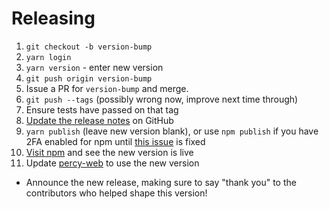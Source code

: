 # Releasing

1. `git checkout -b version-bump`
1. `yarn login`
1. `yarn version` - enter new version
1. `git push origin version-bump`
1. Issue a PR for `version-bump` and merge.
1. `git push --tags` (possibly wrong now, improve next time through)
1. Ensure tests have passed on that tag
1. [Update the release notes](https://github.com/percy/percy-js/releases) on GitHub
1. `yarn publish` (leave new version blank), or use `npm publish` if you have 2FA enabled for npm until [this issue](https://github.com/yarnpkg/yarn/issues/4904) is fixed
1. [Visit npm](https://www.npmjs.com/package/percy-client) and see the new version is live
1. Update [percy-web](https://github.com/percy/percy-web) to use the new version

* Announce the new release,
   making sure to say "thank you" to the contributors
   who helped shape this version!
